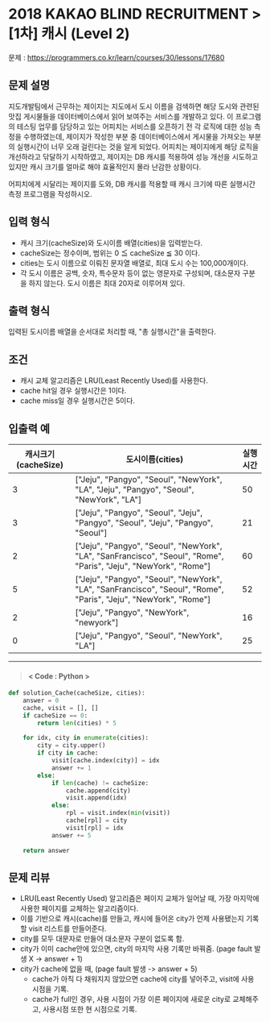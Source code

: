 # 2018 KAKAO BLIND RECRUITMENT > [1차] 캐시 (Level 2)
문제 : https://programmers.co.kr/learn/courses/30/lessons/17680

## 문제 설명
지도개발팀에서 근무하는 제이지는 지도에서 도시 이름을 검색하면 해당 도시와 관련된 맛집 게시물들을 데이터베이스에서 읽어 보여주는 서비스를 개발하고 있다.
이 프로그램의 테스팅 업무를 담당하고 있는 어피치는 서비스를 오픈하기 전 각 로직에 대한 성능 측정을 수행하였는데, 제이지가 작성한 부분 중 데이터베이스에서 게시물을 가져오는 부분의 실행시간이 너무 오래 걸린다는 것을 알게 되었다.
어피치는 제이지에게 해당 로직을 개선하라고 닦달하기 시작하였고, 제이지는 DB 캐시를 적용하여 성능 개선을 시도하고 있지만 캐시 크기를 얼마로 해야 효율적인지 몰라 난감한 상황이다.

어피치에게 시달리는 제이지를 도와, DB 캐시를 적용할 때 캐시 크기에 따른 실행시간 측정 프로그램을 작성하시오.

## 입력 형식
- 캐시 크기(cacheSize)와 도시이름 배열(cities)을 입력받는다.
- cacheSize는 정수이며, 범위는 0 ≦ cacheSize ≦ 30 이다.
- cities는 도시 이름으로 이뤄진 문자열 배열로, 최대 도시 수는 100,000개이다.
- 각 도시 이름은 공백, 숫자, 특수문자 등이 없는 영문자로 구성되며, 대소문자 구분을 하지 않는다. 도시 이름은 최대 20자로 이루어져 있다.

## 출력 형식
입력된 도시이름 배열을 순서대로 처리할 때, "총 실행시간"을 출력한다.

## 조건
- 캐시 교체 알고리즘은 LRU(Least Recently Used)를 사용한다.
- cache hit일 경우 실행시간은 1이다.
- cache miss일 경우 실행시간은 5이다.

## 입출력 예

| 캐시크기(cacheSize) | 도시이름(cities) | 실행시간 |
| --- | --- | --- |
| 3 | ["Jeju", "Pangyo", "Seoul", "NewYork", "LA", "Jeju", "Pangyo", "Seoul", "NewYork", "LA"] | 50 |
| 3 | ["Jeju", "Pangyo", "Seoul", "Jeju", "Pangyo", "Seoul", "Jeju", "Pangyo", "Seoul"] | 21 |
| 2 | ["Jeju", "Pangyo", "Seoul", "NewYork", "LA", "SanFrancisco", "Seoul", "Rome", "Paris", "Jeju", "NewYork", "Rome"] | 60 |
| 5 | ["Jeju", "Pangyo", "Seoul", "NewYork", "LA", "SanFrancisco", "Seoul", "Rome", "Paris", "Jeju", "NewYork", "Rome"] | 52 |
| 2 | ["Jeju", "Pangyo", "NewYork", "newyork"] | 16 |
| 0 | ["Jeju", "Pangyo", "Seoul", "NewYork", "LA"] | 25 |

____

> #### < Code : Python >
```python
def solution_Cache(cacheSize, cities):
    answer = 0
    cache, visit = [], []
    if cacheSize == 0:
        return len(cities) * 5
    
    for idx, city in enumerate(cities):
        city = city.upper()
        if city in cache:
            visit[cache.index(city)] = idx
            answer += 1
        else:
            if len(cache) != cacheSize:
                cache.append(city)
                visit.append(idx)
            else:
                rpl = visit.index(min(visit))
                cache[rpl] = city
                visit[rpl] = idx
            answer += 5
                
    return answer
```

## 문제 리뷰
- LRU(Least Recently Used) 알고리즘은 페이지 교체가 일어날 때, 가장 마지막에 사용한 페이지를 교체하는 알고리즘이다.
- 이를 기반으로 캐시(cache)를 만들고, 캐시에 들어온 city가 언제 사용됐는지 기록할 visit 리스트를 만들어준다.
- city를 모두 대문자로 만들어 대소문자 구분이 없도록 함.
- city가 이미 cache안에 있으면, city의 마지막 사용 기록만 바꿔줌. (page fault 발생 X -> answer + 1)
- city가 cache에 없을 때, (page fault 발생 -> answer + 5)
    - cache가 아직 다 채워지지 않았으면 cache에 city를 넣어주고, visit에 사용 시점을 기록.
    - cache가 full인 경우, 사용 시점이 가장 이른 페이지에 새로운 city로 교체해주고, 사용시점 또한 현 시점으로 기록.